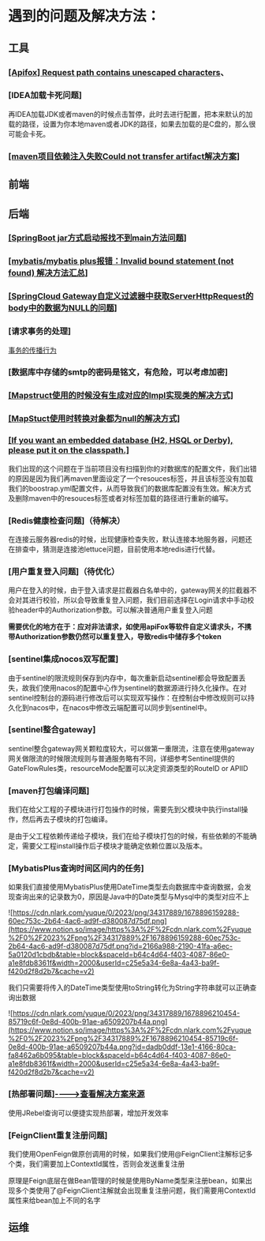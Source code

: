 # 遇到的问题及解决方法：



## 工具

### [[Apifox] Request path contains unescaped characters](https://blog.csdn.net/m0_52133525/article/details/127996328)、

### [IDEA加载卡死问题]

再IDEA加载JDK或者maven的时候点击暂停，此时去进行配置，把本来默认的加载的路径，设置为你本地maven或者JDK的路径，如果去加载的是C盘的，那么很可能会卡死。

### [[maven项目依赖注入失败Could not transfer artifact解决方案]](https://blog.csdn.net/qq_50790981/article/details/125139450)

## 前端

## 后端

### [[SpringBoot jar方式启动报找不到main方法问题]](https://blog.csdn.net/MiLan_1/article/details/120437974)

### [[mybatis/mybatis plus报错：Invalid bound statement (not found) 解决方法汇总]](https://blog.csdn.net/mashangzhifu/article/details/122808181)

### [[SpringCloud Gateway自定义过滤器中获取ServerHttpRequest的body中的数据为NULL的问题]](https://blog.csdn.net/Zhangsama1/article/details/129444854?spm=1001.2014.3001.5502)

### [请求事务的处理]

[事务的传播行为](https://javaguide.cn/system-design/framework/spring/spring-knowledge-and-questions-summary.html#spring-%E4%BA%8B%E5%8A%A1%E4%B8%AD%E5%93%AA%E5%87%A0%E7%A7%8D%E4%BA%8B%E5%8A%A1%E4%BC%A0%E6%92%AD%E8%A1%8C%E4%B8%BA)

### [数据库中存储的smtp的密码是铭文，有危险，可以考虑加密]

### [[Mapstruct使用的时候没有生成对应的Impl实现类的解决方式]](https://www.qetool.com/scripts/view/8442.html)

### [[MapStuct使用时转换对象都为null的解决方式]](https://blog.csdn.net/qq_41169544/article/details/127675917)

### [[If you want an embedded database (H2, HSQL or Derby), please put it on the classpath.]](https://blog.csdn.net/Zhangsama1/article/details/129355872?spm=1001.2014.3001.5502)

我们出现的这个问题在于当前项目没有扫描到你的对数据库的配置文件，我们出错的原因是因为我们再maven里面设定了一个resouces标签，并且该标签没有加载我们的boostrap.yml配置文件，从而导致我们的数据库配置没有生效。解决方式及删除maven中的resouces标签或者对标签加载的路径进行重新的编写。

### [Redis健康检查问题]（待解决）

在连接云服务器redis的时候，出现健康检查失败，默认连接本地服务器，问题还在排查中，猜测是连接池lettuce问题，目前使用本地redis进行代替。

### [用户重复登入问题]（待优化）

用户在登入的时候，由于登入请求是拦截器白名单中的，gateway网关的拦截器不会对其进行校验，所以会导致重复登入问题，我们目前选择在Login请求中手动校验header中的Authorization参数。可以解决普通用户重复登入问题

**需要优化的地方在于：应对非法请求，如使用apiFox等软件自定义请求头，不携带Authorization参数仍然可以重复登入，导致redis中储存多个token**

### [sentinel集成nocos双写配置]

由于sentinel的限流规则保存到内存中，每次重新启动sentinel都会导致配置丢失，故我们使用nacos的配置中心作为sentinel的数据源进行持久化操作。在对sentinel控制台的源码进行修改后可以实现双写操作：在控制台中修改规则可以持久化到nacos中，在nacos中修改云端配置可以同步到sentinel中。

### [sentinel整合gateway]

sentinel整合gateway网关颗粒度较大，可以做第一重限流，注意在使用gateway网关做限流的时候限流规则与普通服务略有不同，详细参考Sentinel提供的GateFlowRules类，resourceMode配置可以决定资源类型的RouteID or APIID

### [maven打包编译问题]

我们在给父工程的子模块进行打包操作的时候，需要先到父模块中执行install操作，然后再去子模块的打包编译。

是由于父工程依赖传递给子模块，我们在给子模块打包的时候，有些依赖的不能确定，需要父工程install操作后子模块才能确定依赖位置以及版本。

### [MybatisPlus查询时间区间内的任务]

如果我们直接使用MybatisPlus使用DateTime类型去向数据库中查询数据，会发现查询出来的记录数为0，原因是Java中的Date类型与Mysql中的类型对应不上

![https://cdn.nlark.com/yuque/0/2023/png/34317889/1678896159288-60ec753c-2b64-4ac6-ad9f-d380087d75df.png](https://www.notion.so/image/https%3A%2F%2Fcdn.nlark.com%2Fyuque%2F0%2F2023%2Fpng%2F34317889%2F1678896159288-60ec753c-2b64-4ac6-ad9f-d380087d75df.png?id=2166a988-2190-41fa-a6ec-5a0120d1cbdb&table=block&spaceId=b64c4d64-f403-4087-86e0-a1e8fdb8361f&width=2000&userId=c25e5a34-6e8a-4a43-ba9f-f420d2f8d2b7&cache=v2)

我们只需要将传入的DateTime类型使用toString转化为String字符串就可以正确查询出数据

![https://cdn.nlark.com/yuque/0/2023/png/34317889/1678896210454-85719c6f-0e8d-400b-91ae-a6509207b44a.png](https://www.notion.so/image/https%3A%2F%2Fcdn.nlark.com%2Fyuque%2F0%2F2023%2Fpng%2F34317889%2F1678896210454-85719c6f-0e8d-400b-91ae-a6509207b44a.png?id=dadb0ddf-13e1-4166-80ca-fa8462a6b095&table=block&spaceId=b64c4d64-f403-4087-86e0-a1e8fdb8361f&width=2000&userId=c25e5a34-6e8a-4a43-ba9f-f420d2f8d2b7&cache=v2)

### [热部署问题][---->查看解决方案来源](https://blog.csdn.net/BBsatan/article/details/110919245)

使用JRebel查询可以便捷实现热部署，增加开发效率

### [FeignClient重复注册问题]

我们使用OpenFeign做原创调用的时候，如果我们使用@FeignClient注解标记多个类，我们需要加上ContextId属性，否则会发送重复注册

原理是Feign底层在做Bean管理的时候是使用ByName类型来注册bean，如果出现多个类使用了@FeignClient注解就会出现重复注册问题，我们需要用ContextId属性来给bean加上不同的名字

## 运维